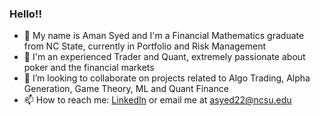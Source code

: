 ### Hello!!

- 👋 My name is Aman Syed and I'm a Financial Mathematics graduate from NC State, currently in Portfolio and Risk Management
- 👀 I'm an experienced Trader and Quant, extremely passionate about poker and the financial markets
- 👯 I’m looking to collaborate on projects related to Algo Trading, Alpha Generation, Game Theory, ML and Quant Finance
- 📫 How to reach me: [LinkedIn](https://www.linkedin.com/in/aman-syed/) or email me at asyed22@ncsu.edu

<!--
**aman3599/aman3599** is a ✨ _special_ ✨ repository because its `README.md` (this file) appears on your GitHub profile.


- 🔭 I’m currently working on ...
- 🌱 I’m currently learning ...
- 👯 I’m looking to collaborate on ...
- 🤔 I’m looking for help with ...
- 💬 Ask me about ...
- 📫 How to reach me: ...
- 😄 Pronouns: ...
- ⚡ Fun fact: ...
-->
